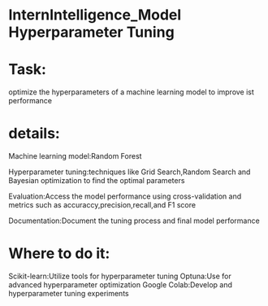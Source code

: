 # InternIntelligence_Model Hyperparameter Tuning
# Task:
optimize the hyperparameters of a machine learning model to improve ist performance
# details:
 Machine learning model:Random Forest
 
 Hyperparameter tuning:techniques like Grid Search,Random Search and Bayesian optimization to find the optimal parameters
 
 Evaluation:Access the model performance using cross-validation and metrics such as   accuraccy,precision,recall,and F1 score
 
 Documentation:Document the tuning process and final model performance
# Where to do it:
Scikit-learn:Utilize tools for hyperparameter tuning
Optuna:Use for advanced hyperparameter optimization
Google Colab:Develop and hyperparameter tuning experiments
